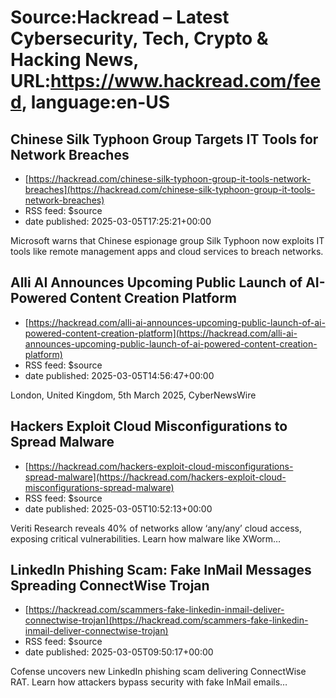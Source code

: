 # Source:Hackread – Latest Cybersecurity, Tech, Crypto & Hacking News, URL:https://www.hackread.com/feed, language:en-US

## Chinese Silk Typhoon Group Targets IT Tools for Network Breaches
 - [https://hackread.com/chinese-silk-typhoon-group-it-tools-network-breaches](https://hackread.com/chinese-silk-typhoon-group-it-tools-network-breaches)
 - RSS feed: $source
 - date published: 2025-03-05T17:25:21+00:00

Microsoft warns that Chinese espionage group Silk Typhoon now exploits IT tools like remote management apps and cloud services to breach networks.

## Alli AI Announces Upcoming Public Launch of AI-Powered Content Creation Platform
 - [https://hackread.com/alli-ai-announces-upcoming-public-launch-of-ai-powered-content-creation-platform](https://hackread.com/alli-ai-announces-upcoming-public-launch-of-ai-powered-content-creation-platform)
 - RSS feed: $source
 - date published: 2025-03-05T14:56:47+00:00

London, United Kingdom, 5th March 2025, CyberNewsWire

## Hackers Exploit Cloud Misconfigurations to Spread Malware
 - [https://hackread.com/hackers-exploit-cloud-misconfigurations-spread-malware](https://hackread.com/hackers-exploit-cloud-misconfigurations-spread-malware)
 - RSS feed: $source
 - date published: 2025-03-05T10:52:13+00:00

Veriti Research reveals 40% of networks allow &#8216;any/any&#8217; cloud access, exposing critical vulnerabilities. Learn how malware like XWorm&#8230;

## LinkedIn Phishing Scam: Fake InMail Messages Spreading ConnectWise Trojan
 - [https://hackread.com/scammers-fake-linkedin-inmail-deliver-connectwise-trojan](https://hackread.com/scammers-fake-linkedin-inmail-deliver-connectwise-trojan)
 - RSS feed: $source
 - date published: 2025-03-05T09:50:17+00:00

Cofense uncovers new LinkedIn phishing scam delivering ConnectWise RAT. Learn how attackers bypass security with fake InMail emails&#8230;


